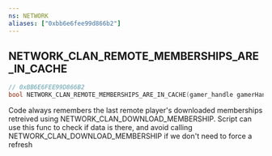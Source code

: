 ```yaml
---
ns: NETWORK
aliases: ["0xbb6e6fee99d866b2"]
---
```

## NETWORK_CLAN_REMOTE_MEMBERSHIPS_ARE_IN_CACHE

```c
// 0xBB6E6FEE99D866B2
bool NETWORK_CLAN_REMOTE_MEMBERSHIPS_ARE_IN_CACHE(gamer_handle gamerHandle);
```

Code always remembers the last remote player's downloaded memberships retreived using NETWORK_CLAN_DOWNLOAD_MEMBERSHIP. Script can use this func to check if data is there, and avoid calling NETWORK_CLAN_DOWNLOAD_MEMBERSHIP if we don't need to force a refresh

